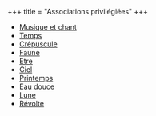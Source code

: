 +++
title = "Associations privilégiées"
+++
- [Musique et chant](/categories/musique-et-chant)
- [Temps](/categories/temps)
- [Crépuscule](/categories/crépuscule)
- [Faune](/categories/faune)
- [Etre](/categories/etre)
- [Ciel](/categories/ciel)
- [Printemps](/categories/printemps)
- [Eau douce](/categories/eau-douce)
- [Lune](/categories/lune)
- [Révolte](/categories/révolte)
